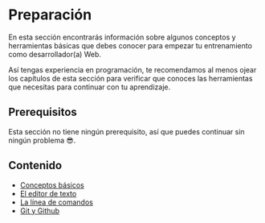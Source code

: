 # Preparación

En esta sección encontrarás información sobre algunos conceptos y herramientas básicas que debes conocer para empezar tu entrenamiento como desarrollador(a) Web.

Así tengas experiencia en programación, te recomendamos al menos ojear los capítulos de esta sección para verificar que conoces las herramientas que necesitas para continuar con tu aprendizaje.

## Prerequisitos

Esta sección no tiene ningún prerequisito, así que puedes continuar sin ningún problema 😎.

## Contenido

* [Conceptos básicos](1-conceptos-basicos.md)
* [El editor de texto](2-editor-de-texto.md)
* [La línea de comandos](3-linea-de-comandos.md)
* [Git y Github](4-git-github.md)
